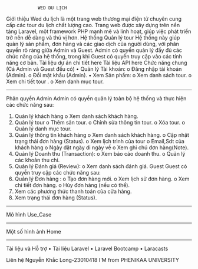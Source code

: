				WED DU LỊCH
 
Giới thiệu
Wed du lịch là một trang web thương mại điện tử chuyên cung cấp các tour du lịch chất lượng cao. Trang web được xây dựng trên nền tảng Laravel, một framework PHP mạnh mẽ và linh hoạt, giúp việc phát triển trở nên dễ dàng và thú vị hơn.
Hệ thống Quản lý tour
Hệ thống này giúp quản lý sản phẩm, đơn hàng và các giao dịch của người dùng, với phân quyền rõ ràng giữa Admin và Guest. Admin có quyền quản lý đầy đủ các chức năng của hệ thống, trong khi Guest có quyền truy cập vào các tính năng cơ bản.
Tài liệu dự án chi tiết here
Tài liệu API here
Chức năng chung (Cả Admin và Guest đều có)
•	Quản lý Tài khoản:
o	Đăng nhập tài khoản (Admin).
o	Đổi mật khẩu (Admin).
•	Xem Sản phẩm:
o	Xem danh sách tour.
o	Xem chi tiết tour .
o	Xem danh mục tour.
________________________________________
Phân quyền
Admin
Admin có quyền quản lý toàn bộ hệ thống và thực hiện các chức năng sau:
1.	Quản lý khách hàng
o	Xem danh sách khách hàng.
2.	Quản lý tour
o	Thêm sản tour.
o	Chỉnh sửa thông tin tour.
o	Xóa tour.
o	Quản lý danh mục tour.
3.	Quản lý thông tin khách hàng
o	Xem danh sách khách hàng.
o	Cập nhật trạng thái đơn hàng (Status).
o	Xem lịch trình của tour
o	Email,Sdt của khách hàng
o	Ngày đặt ngày di ngày về
o	Xem ghi chú đơn hàng(Note).
4.	Quản lý Doanh thu (Transaction):
o	Xem báo cáo doanh thu.
o	Quản lý các khoản thu chi.
5.	Quản lý Đánh giá (Review):
o	Xem danh sách đánh giá.
Guest
Guest có quyền truy cập các chức năng sau:
1.	Quản lý Đơn hàng :
o	Tạo đơn hàng mới.
o	Xem lịch sử đơn hàng.
o	Xem chi tiết đơn hàng.
o	Hủy đơn hàng (nếu có thể).
2.	Xem các phương thức thanh toán của cửa hàng.
3.	Xem trạng thái đơn hàng (Status).
________________________________________
Mô hình Use_Case
 
________________________________________
Một số hình ảnh
Home
 
 
________________________________________
Tài liệu và Hỗ trợ
•	Tài liệu Laravel
•	Laravel Bootcamp
•	Laracasts

Liên hệ
Nguyễn Khắc Long-23010418
I'M from PHENIKAA UNIVERSITY

